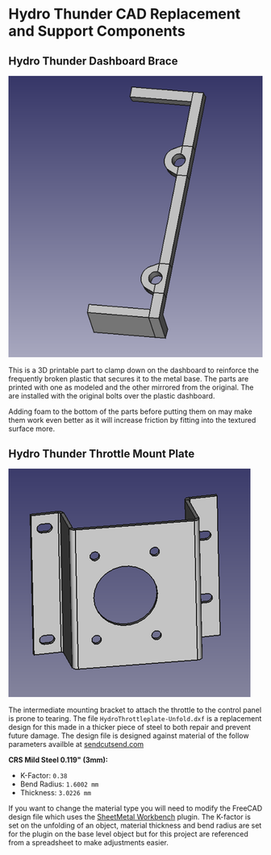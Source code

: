 # Hydro Thunder CAD Replacement and Support Components  
  
## Hydro Thunder Dashboard Brace

![A 3d render of the part](doc/cad-image.png "A render of the bracket model")

This is a 3D printable part to clamp down on the dashboard to reinforce the frequently broken plastic that secures it to the metal base. The parts are printed with one as modeled and the other mirrored from the original. The are installed with the original bolts over the plastic dashboard.

Adding foam to the bottom of the parts before putting them on may make them work even better as it will increase friction by fitting into the textured surface more.

## Hydro Thunder Throttle Mount Plate

![A 3d render of the throttle mount plate](doc/cad-throttle-image.png "A render of the mount model")


The intermediate mounting bracket to attach the throttle to the control panel is prone to tearing. The file `HydroThrottleplate-Unfold.dxf` is a replacement design for this made in a thicker piece of steel to both repair and prevent future damage. The design file is designed against material of the follow parameters availble at [sendcutsend.com](sendcutsend.com)  
  
**CRS Mild Steel 0.119" (3mm):**  
 - K-Factor: `0.38`  
 - Bend Radius: `1.6002 mm`  
 - Thickness: `3.0226 mm`

If you want to change the material type you will need to modify the FreeCAD design file which uses the [SheetMetal Workbench](https://wiki.freecad.org/SheetMetal_Workbench) plugin. The K-factor is set on the unfolding of an object, material thickness and bend radius are set for the plugin on the base level object but for this project are referenced from a spreadsheet to make adjustments easier.